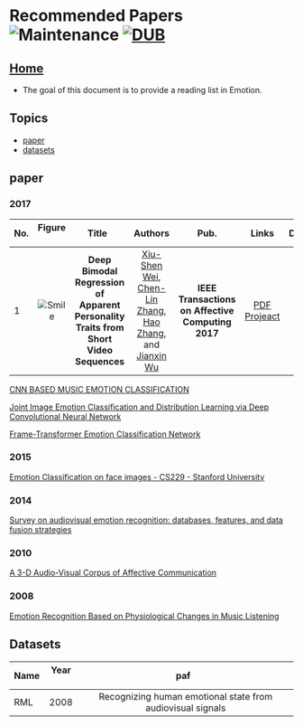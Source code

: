 # Recommended Papers ![Maintenance](https://img.shields.io/maintenance/yes/2017.svg) [![DUB](https://img.shields.io/dub/l/vibe-d.svg)](LICENSE)
## [Home](../README.md)
- The goal of this document is to provide a reading list in Emotion.

## Topics
- [paper](#paper)
- [datasets](#datasets)


## paper

### 2017
|No.  |Figure   |Title   |Authors  |Pub.  |Links|Datasets|
|-----|:-----:|:-----:|:-----:|:-----:|:---:|:---:|
|1|![Smile](paper_image/Deep_Bimodal_Regression_of_Apparent_Personality_Traits_from_Short_Video_Sequences.png)|__Deep Bimodal Regression of Apparent Personality Traits from Short Video Sequences__|[Xiu-Shen Wei](http://210.28.132.67/weixs/?AspxAutoDetectCookieSupport=1), [Chen-Lin Zhang](http://210.28.132.67/zhangcl/), [Hao Zhang](http://210.28.132.67/zhangh/), and [Jianxin Wu](https://cs.nju.edu.cn/wujx/) |__IEEE Transactions on Affective Computing 2017__|[PDF](http://lamda.nju.edu.cn/weixs/publication/tac17.pdf) [Projeact](http://lamda.nju.edu.cn/weixs/project/APA/APA.html)||

[CNN BASED MUSIC EMOTION CLASSIFICATION](https://arxiv.org/pdf/1704.05665.pdf)

[Joint Image Emotion Classification and Distribution Learning via Deep Convolutional Neural Network](https://www.ijcai.org/proceedings/2017/0456.pdf)

[Frame-Transformer Emotion Classification Network](http://www.yugangjiang.info/publication/icmr17-emotion.pdf)

### 2015
[Emotion Classification on face images - CS229 - Stanford University](http://cs229.stanford.edu/proj2015/158_report.pdf)

### 2014
[Survey on audiovisual emotion recognition: databases, features, and data fusion strategies](https://www.cambridge.org/core/services/aop-cambridge-core/content/view/5BA206CFFEC3BAE321842B8EB820E179/S2048770314000110a.pdf/survey_on_audiovisual_emotion_recognition_databases_features_and_data_fusion_strategies.pdf)

### 2010
[A 3-D Audio-Visual Corpus of Affective Communication](http://www.fanelli.li/pubs/corpus.pdf)

### 2008

[Emotion Recognition Based on Physiological Changes in Music Listening](https://www.informatik.uniaugsburg.de/lehrstuehle/hcm/publications/2008-TPAMI/TPAMI-0874-1206_optimized.pdf)


## Datasets
|Name  |Year   |paf   |
|-----|:-----:|:-----:|
|RML|2008|Recognizing human emotional state from audiovisual signals|



